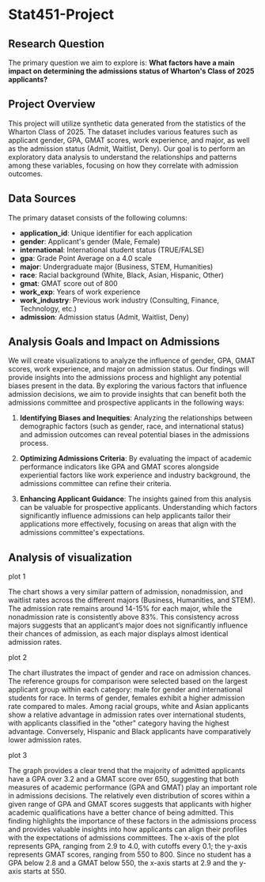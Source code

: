 # Stat451-Project

## Research Question
The primary question we aim to explore is: **What factors have a main impact on determining the admissions status of Wharton's Class of 2025 applicants?**

## Project Overview
This project will utilize synthetic data generated from the statistics of the Wharton Class of 2025. The dataset includes various features such as applicant gender, GPA, GMAT scores, work experience, and major, as well as the admission status (Admit, Waitlist, Deny). Our goal is to perform an exploratory data analysis to understand the relationships and patterns among these variables, focusing on how they correlate with admission outcomes.

## Data Sources
The primary dataset consists of the following columns:
- **application_id**: Unique identifier for each application
- **gender**: Applicant's gender (Male, Female)
- **international**: International student status (TRUE/FALSE)
- **gpa**: Grade Point Average on a 4.0 scale
- **major**: Undergraduate major (Business, STEM, Humanities)
- **race**: Racial background (White, Black, Asian, Hispanic, Other)
- **gmat**: GMAT score out of 800
- **work_exp**: Years of work experience
- **work_industry**: Previous work industry (Consulting, Finance, Technology, etc.)
- **admission**: Admission status (Admit, Waitlist, Deny)

## Analysis Goals and Impact on Admissions

We will create visualizations to analyze the influence of gender, GPA, GMAT scores, work experience, and major on admission status. Our findings will provide insights into the admissions process and highlight any potential biases present in the data. By exploring the various factors that influence admission decisions, we aim to provide insights that can benefit both the admissions committee and prospective applicants in the following ways:

1. **Identifying Biases and Inequities**: Analyzing the relationships between demographic factors (such as gender, race, and international status) and admission outcomes can reveal potential biases in the admissions process. 

2. **Optimizing Admissions Criteria**: By evaluating the impact of academic performance indicators like GPA and GMAT scores alongside experiential factors like work experience and industry background, the admissions committee can refine their criteria.

3. **Enhancing Applicant Guidance**: The insights gained from this analysis can be valuable for prospective applicants. Understanding which factors significantly influence admissions can help applicants tailor their applications more effectively, focusing on areas that align with the admissions committee's expectations. 



## Analysis of visualization 

plot 1

The chart shows a very similar pattern of admission, nonadmission, and waitlist rates across the different majors (Business, Humanities, and STEM). The admission rate remains around 14-15% for each major, while the nonadmission rate is consistently above 83%. This consistency across majors suggests that an applicant’s major does not significantly influence their chances of admission, as each major displays almost identical admission rates.

plot 2

The chart illustrates the impact of gender and race on admission chances. The reference groups for comparison were selected based on the largest applicant group within each category: male for gender and international students for race.
In terms of gender, females exhibit a higher admission rate compared to males. Among racial groups, white and Asian applicants show a relative advantage in admission rates over international students, with applicants classified in the "other" category having the highest advantage. Conversely, Hispanic and Black applicants have comparatively lower admission rates. 

plot 3

The graph provides a clear trend that the majority of admitted applicants have a GPA over 3.2 and a GMAT score over 650, suggesting that both measures of academic performance (GPA and GMAT) play an important role in admissions decisions. The relatively even distribution of scores within a given range of GPA and GMAT scores suggests that applicants with higher academic qualifications have a better chance of being admitted. This finding highlights the importance of these factors in the admissions process and provides valuable insights into how applicants can align their profiles with the expectations of admissions committees.
The x-axis of the plot represents GPA, ranging from 2.9 to 4.0, with cutoffs every 0.1; the y-axis represents GMAT scores, ranging from 550 to 800. Since no student has a GPA below 2.8 and a GMAT below 550, the x-axis starts at 2.9 and the y-axis starts at 550. 


